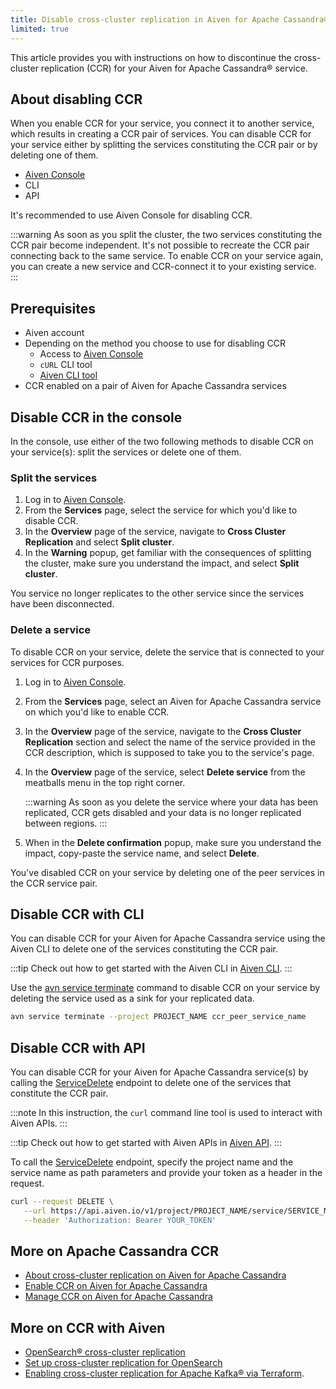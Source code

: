 ```yaml
---
title: Disable cross-cluster replication in Aiven for Apache Cassandra®
limited: true
---
```


This article provides you with instructions on how to discontinue the cross-cluster replication (CCR) for your Aiven for Apache Cassandra® service.

## About disabling CCR

When you enable CCR for your service, you connect it to another service,
which results in creating a CCR pair of services. You can disable CCR
for your service either by splitting the services constituting the CCR
pair or by deleting one of them.

-   [Aiven Console](https://console.aiven.io/)
-   CLI
-   API

It's recommended to use Aiven Console for disabling CCR.

:::warning
As soon as you split the cluster, the two services constituting the CCR
pair become independent. It's not possible to recreate the CCR pair
connecting back to the same service. To enable CCR on your service
again, you can create a new service and CCR-connect it to your existing
service.
:::

## Prerequisites

-   Aiven account
-   Depending on the method you choose to use for disabling CCR
    -   Access to [Aiven Console](https://console.aiven.io/)
    -   `cURL` CLI tool
    -   [Aiven CLI tool](https://github.com/aiven/aiven-client)
-   CCR enabled on a pair of Aiven for Apache Cassandra services

## Disable CCR in the console

In the console, use either of the two following methods to disable CCR
on your service(s): split the services or delete one of them.

### Split the services

1.  Log in to [Aiven Console](https://console.aiven.io/).
2.  From the **Services** page, select the service for which you\'d like
    to disable CCR.
3.  In the **Overview** page of the service, navigate to **Cross Cluster
    Replication** and select **Split cluster**.
4.  In the **Warning** popup, get familiar with the consequences of
    splitting the cluster, make sure you understand the impact, and
    select **Split cluster**.

You service no longer replicates to the other service since the services
have been disconnected.

### Delete a service

To disable CCR on your service, delete the service that is connected to
your services for CCR purposes.

1.  Log in to [Aiven Console](https://console.aiven.io/).

2.  From the **Services** page, select an Aiven for Apache Cassandra
    service on which you\'d like to enable CCR.

3.  In the **Overview** page of the service, navigate to the **Cross
    Cluster Replication** section and select the name of the service
    provided in the CCR description, which is supposed to take you to
    the service's page.

4.  In the **Overview** page of the service, select **Delete service**
    from the meatballs menu in the top right corner.

    :::warning
    As soon as you delete the service where your data has been
    replicated, CCR gets disabled and your data is no longer replicated
    between regions.
    :::

5.  When in the **Delete confirmation** popup, make sure you understand
    the impact, copy-paste the service name, and select **Delete**.

You've disabled CCR on your service by deleting one of the peer
services in the CCR service pair.

## Disable CCR with CLI

You can disable CCR for your Aiven for Apache Cassandra service using
the Aiven CLI to delete one of the services constituting the CCR pair.

:::tip
Check out how to get started with the Aiven CLI in
[Aiven CLI](/docs/tools/cli).
:::

Use the
[avn service terminate](/docs/tools/cli/service-cli#avn-cli-service-terminate) command to disable CCR on your service by deleting the
service used as a sink for your replicated data.

``` bash
avn service terminate --project PROJECT_NAME ccr_peer_service_name
```

## Disable CCR with API

You can disable CCR for your Aiven for Apache Cassandra service(s) by
calling the
[ServiceDelete](https://api.aiven.io/doc/#tag/Service/operation/ServiceDelete)
endpoint to delete one of the services that constitute the CCR pair.

:::note
In this instruction, the `curl` command line tool is used to interact
with Aiven APIs.
:::

:::tip
Check out how to get started with Aiven APIs in
[Aiven API](/docs/tools/api).
:::

To call the
[ServiceDelete](https://api.aiven.io/doc/#tag/Service/operation/ServiceDelete)
endpoint, specify the project name and the service name as path
parameters and provide your token as a header in the request.

``` bash
curl --request DELETE \
   --url https://api.aiven.io/v1/project/PROJECT_NAME/service/SERVICE_NAME \
   --header 'Authorization: Bearer YOUR_TOKEN'
```

## More on Apache Cassandra CCR

-   [About cross-cluster replication on Aiven for Apache Cassandra](/docs/products/cassandra/concepts/cross-cluster-replication)
-   [Enable CCR on Aiven for Apache Cassandra](/docs/products/cassandra/howto/enable-cross-cluster-replication)
-   [Manage CCR on Aiven for Apache Cassandra](/docs/products/cassandra/howto/manage-cross-cluster-replication)

## More on CCR with Aiven

-   [OpenSearch® cross-cluster replication](/docs/products/opensearch/concepts/cross-cluster-replication-opensearch)
-   [Set up cross-cluster replication for OpenSearch](/docs/products/opensearch/howto/setup-cross-cluster-replication-opensearch)
-   [Enabling cross-cluster replication for Apache Kafka® via
    Terraform](https://aiven.io/developer/kafka-mirrormaker-crosscluster).
